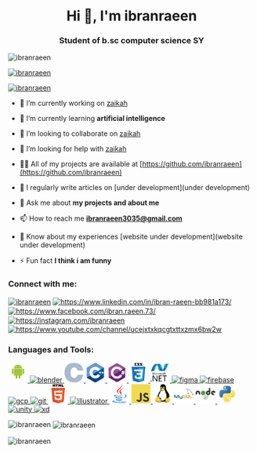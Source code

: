 <!--
**ibranraeen/ibranraeen** is a ✨ _special_ ✨ repository because its `README.md` (this file) appears on your GitHub profile.

Here are some ideas to get you started:

- 🔭 I’m currently working on ...
- 🌱 I’m currently learning ...
- 👯 I’m looking to collaborate on ...
- 🤔 I’m looking for help with ...
- 💬 Ask me about ...
- 📫 How to reach me: ...
- 😄 Pronouns: ...
- ⚡ Fun fact: ...
-->
<h1 align="center">Hi 👋, I'm ibranraeen</h1>
<h3 align="center">Student of b.sc computer science SY</h3>

<p align="left"> <img src="https://komarev.com/ghpvc/?username=ibranraeen&label=Profile%20views&color=0e75b6&style=flat" alt="ibranraeen" /> </p>

<p align="left"> <a href="https://github.com/ryo-ma/github-profile-trophy"><img src="https://github-profile-trophy.vercel.app/?username=ibranraeen" alt="ibranraeen" /></a> </p>

<p align="left"> <a href="https://twitter.com/ibranraeen" target="blank"><img src="https://img.shields.io/twitter/follow/ibranraeen?logo=twitter&style=for-the-badge" alt="ibranraeen" /></a> </p>

- 🔭 I’m currently working on [zaikah](https://www.zaikah.com)

- 🌱 I’m currently learning **artificial intelligence**

- 👯 I’m looking to collaborate on [zaikah](https://www.zaikah.com)

- 🤝 I’m looking for help with [zaikah](https://www.zaikah.com)

- 👨‍💻 All of my projects are available at [https://github.com/ibranraeen](https://github.com/ibranraeen)

- 📝 I regularly write articles on [under development](under development)

- 💬 Ask me about **my projects and about me**

- 📫 How to reach me **ibranraeen3035@gmail.com**

- 📄 Know about my experiences [website under development](website under development)

- ⚡ Fun fact **I think i am funny**

<h3 align="left">Connect with me:</h3>
<p align="left">
<a href="https://twitter.com/ibranraeen" target="blank"><img align="center" src="https://cdn.jsdelivr.net/npm/simple-icons@3.0.1/icons/twitter.svg" alt="ibranraeen" height="30" width="40" /></a>
<a href="https://linkedin.com/in/https://www.linkedin.com/in/ibran-raeen-bb981a173/" target="blank"><img align="center" src="https://cdn.jsdelivr.net/npm/simple-icons@3.0.1/icons/linkedin.svg" alt="https://www.linkedin.com/in/ibran-raeen-bb981a173/" height="30" width="40" /></a>
<a href="https://fb.com/https://www.facebook.com/ibran.raeen.73/" target="blank"><img align="center" src="https://cdn.jsdelivr.net/npm/simple-icons@3.0.1/icons/facebook.svg" alt="https://www.facebook.com/ibran.raeen.73/" height="30" width="40" /></a>
<a href="https://instagram.com/https://instagram.com/ibranraeen" target="blank"><img align="center" src="https://cdn.jsdelivr.net/npm/simple-icons@3.0.1/icons/instagram.svg" alt="https://instagram.com/ibranraeen" height="30" width="40" /></a>
<a href="https://www.youtube.com/c/https://www.youtube.com/channel/ucejxtxkqcgtxttxzmx6bw2w" target="blank"><img align="center" src="https://cdn.jsdelivr.net/npm/simple-icons@3.0.1/icons/youtube.svg" alt="https://www.youtube.com/channel/ucejxtxkqcgtxttxzmx6bw2w" height="30" width="40" /></a>
</p>

<h3 align="left">Languages and Tools:</h3>
<p align="left"> <a href="https://developer.android.com" target="_blank"> <img src="https://raw.githubusercontent.com/devicons/devicon/master/icons/android/android-original-wordmark.svg" alt="android" width="40" height="40"/> </a> <a href="https://www.blender.org/" target="_blank"> <img src="https://download.blender.org/branding/community/blender_community_badge_white.svg" alt="blender" width="40" height="40"/> </a> <a href="https://www.cprogramming.com/" target="_blank"> <img src="https://raw.githubusercontent.com/devicons/devicon/master/icons/c/c-original.svg" alt="c" width="40" height="40"/> </a> <a href="https://www.w3schools.com/cpp/" target="_blank"> <img src="https://raw.githubusercontent.com/devicons/devicon/master/icons/cplusplus/cplusplus-original.svg" alt="cplusplus" width="40" height="40"/> </a> <a href="https://www.w3schools.com/cs/" target="_blank"> <img src="https://raw.githubusercontent.com/devicons/devicon/master/icons/csharp/csharp-original.svg" alt="csharp" width="40" height="40"/> </a> <a href="https://www.w3schools.com/css/" target="_blank"> <img src="https://raw.githubusercontent.com/devicons/devicon/master/icons/css3/css3-original-wordmark.svg" alt="css3" width="40" height="40"/> </a> <a href="https://dotnet.microsoft.com/" target="_blank"> <img src="https://raw.githubusercontent.com/devicons/devicon/master/icons/dot-net/dot-net-original-wordmark.svg" alt="dotnet" width="40" height="40"/> </a> <a href="https://www.figma.com/" target="_blank"> <img src="https://www.vectorlogo.zone/logos/figma/figma-icon.svg" alt="figma" width="40" height="40"/> </a> <a href="https://firebase.google.com/" target="_blank"> <img src="https://www.vectorlogo.zone/logos/firebase/firebase-icon.svg" alt="firebase" width="40" height="40"/> </a> <a href="https://cloud.google.com" target="_blank"> <img src="https://www.vectorlogo.zone/logos/google_cloud/google_cloud-icon.svg" alt="gcp" width="40" height="40"/> </a> <a href="https://git-scm.com/" target="_blank"> <img src="https://www.vectorlogo.zone/logos/git-scm/git-scm-icon.svg" alt="git" width="40" height="40"/> </a> <a href="https://www.w3.org/html/" target="_blank"> <img src="https://raw.githubusercontent.com/devicons/devicon/master/icons/html5/html5-original-wordmark.svg" alt="html5" width="40" height="40"/> </a> <a href="https://www.adobe.com/in/products/illustrator.html" target="_blank"> <img src="https://www.vectorlogo.zone/logos/adobe_illustrator/adobe_illustrator-icon.svg" alt="illustrator" width="40" height="40"/> </a> <a href="https://www.java.com" target="_blank"> <img src="https://raw.githubusercontent.com/devicons/devicon/master/icons/java/java-original.svg" alt="java" width="40" height="40"/> </a> <a href="https://developer.mozilla.org/en-US/docs/Web/JavaScript" target="_blank"> <img src="https://raw.githubusercontent.com/devicons/devicon/master/icons/javascript/javascript-original.svg" alt="javascript" width="40" height="40"/> </a> <a href="https://www.linux.org/" target="_blank"> <img src="https://raw.githubusercontent.com/devicons/devicon/master/icons/linux/linux-original.svg" alt="linux" width="40" height="40"/> </a> <a href="https://www.mysql.com/" target="_blank"> <img src="https://raw.githubusercontent.com/devicons/devicon/master/icons/mysql/mysql-original-wordmark.svg" alt="mysql" width="40" height="40"/> </a> <a href="https://nodejs.org" target="_blank"> <img src="https://raw.githubusercontent.com/devicons/devicon/master/icons/nodejs/nodejs-original-wordmark.svg" alt="nodejs" width="40" height="40"/> </a> <a href="https://www.python.org" target="_blank"> <img src="https://raw.githubusercontent.com/devicons/devicon/master/icons/python/python-original.svg" alt="python" width="40" height="40"/> </a> <a href="https://unity.com/" target="_blank"> <img src="https://www.vectorlogo.zone/logos/unity3d/unity3d-icon.svg" alt="unity" width="40" height="40"/> </a> <a href="https://www.adobe.com/products/xd.html" target="_blank"> <img src="https://cdn.worldvectorlogo.com/logos/adobe-xd.svg" alt="xd" width="40" height="40"/> </a> </p>

<p><img align="left" src="https://github-readme-stats.vercel.app/api/top-langs?username=ibranraeen&show_icons=true&locale=en&layout=compact" alt="ibranraeen" /></p>

<p>&nbsp;<img align="center" src="https://github-readme-stats.vercel.app/api?username=ibranraeen&show_icons=true&locale=en" alt="ibranraeen" /></p>

<p><img align="center" src="https://github-readme-streak-stats.herokuapp.com/?user=ibranraeen&" alt="ibranraeen" /></p>
